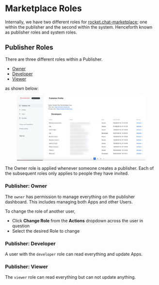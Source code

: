 # Marketplace Roles

Internally, we have two different roles for [rocket.chat-marketplace](../../extend-rocket.chat-capabilities/rocket.chat-marketplace/ "mention"); one within the publisher and the second within the system. Henceforth known as publisher roles and system roles.

## Publisher Roles

There are three different roles within a Publisher.

* [Owner](marketplace-roles.md#publisher-owner)
* [Developer](marketplace-roles.md#publisher-developer)
* [Viewer](marketplace-roles.md#publisher-viewer)

as shown below:

<figure><img src="../../.gitbook/assets/image (659).png" alt=""><figcaption></figcaption></figure>

The Owner role is applied whenever someone creates a publisher. Each of the subsequent roles only applies to people they have invited.

### Publisher: Owner

The `owner` has permission to manage everything on the publisher dashboard. This includes managing both Apps and other Users.

To change the role of another user,

* Click **Change Role** from the **Actions** dropdown across the user in question
* Select the desired Role to change

### Publisher: Developer

A user with the `developer` role can read everything and update Apps.

### Publisher: Viewer

The `viewer` role can read everything but can not update anything.
